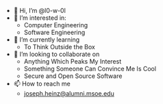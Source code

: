 - 👋 Hi, I’m @l0-w-0l
- 👀 I’m interested in:
  - Computer Engineering
  - Software Engineering
- 🌱 I’m currently learning
  - To Think Outside the Box
- 💞️ I’m looking to collaborate on
  - Anything Which Peaks My Interest
  - Something Someone Can Convince Me Is Cool
  - Secure and Open Source Software
- 📫 How to reach me
  - joseph.heinz@alumni.msoe.edu

<!---
l0-w-0l/l0-w-0l is a ✨ special ✨ repository because its `README.md` (this file) appears on your GitHub profile.
You can click the Preview link to take a look at your changes.
--->
